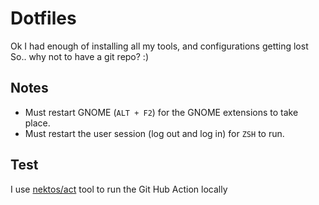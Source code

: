 # Dotfiles

Ok I had enough of installing all my tools, and configurations getting lost
So.. why not to have a git repo? :)


## Notes

- Must restart GNOME (`ALT + F2`) for the GNOME extensions to take place.
- Must restart the user session (log out and log in) for `ZSH` to run.

## Test

I use [nektos/act](https://github.com/nektos/act) tool to run the Git Hub Action locally
